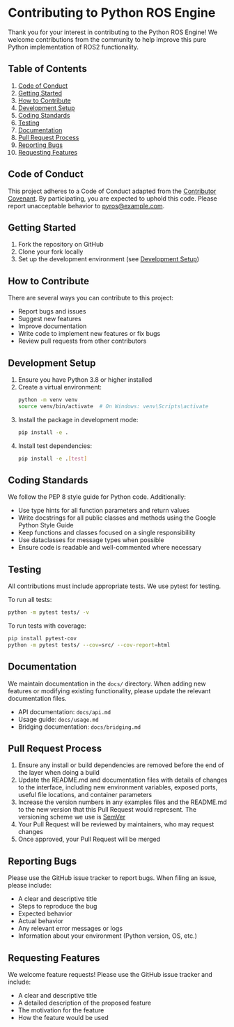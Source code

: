 # Contributing to Python ROS Engine

Thank you for your interest in contributing to the Python ROS Engine! We welcome contributions from the community to help improve this pure Python implementation of ROS2 functionality.

## Table of Contents

1. [Code of Conduct](#code-of-conduct)
2. [Getting Started](#getting-started)
3. [How to Contribute](#how-to-contribute)
4. [Development Setup](#development-setup)
5. [Coding Standards](#coding-standards)
6. [Testing](#testing)
7. [Documentation](#documentation)
8. [Pull Request Process](#pull-request-process)
9. [Reporting Bugs](#reporting-bugs)
10. [Requesting Features](#requesting-features)

## Code of Conduct

This project adheres to a Code of Conduct adapted from the [Contributor Covenant](https://www.contributor-covenant.org/). By participating, you are expected to uphold this code. Please report unacceptable behavior to pyros@example.com.

## Getting Started

1. Fork the repository on GitHub
2. Clone your fork locally
3. Set up the development environment (see [Development Setup](#development-setup))

## How to Contribute

There are several ways you can contribute to this project:

- Report bugs and issues
- Suggest new features
- Improve documentation
- Write code to implement new features or fix bugs
- Review pull requests from other contributors

## Development Setup

1. Ensure you have Python 3.8 or higher installed
2. Create a virtual environment:
   ```bash
   python -m venv venv
   source venv/bin/activate  # On Windows: venv\Scripts\activate
   ```
3. Install the package in development mode:
   ```bash
   pip install -e .
   ```
4. Install test dependencies:
   ```bash
   pip install -e .[test]
   ```

## Coding Standards

We follow the PEP 8 style guide for Python code. Additionally:

- Use type hints for all function parameters and return values
- Write docstrings for all public classes and methods using the Google Python Style Guide
- Keep functions and classes focused on a single responsibility
- Use dataclasses for message types when possible
- Ensure code is readable and well-commented where necessary

## Testing

All contributions must include appropriate tests. We use pytest for testing.

To run all tests:
```bash
python -m pytest tests/ -v
```

To run tests with coverage:
```bash
pip install pytest-cov
python -m pytest tests/ --cov=src/ --cov-report=html
```

## Documentation

We maintain documentation in the `docs/` directory. When adding new features or modifying existing functionality, please update the relevant documentation files.

- API documentation: `docs/api.md`
- Usage guide: `docs/usage.md`
- Bridging documentation: `docs/bridging.md`

## Pull Request Process

1. Ensure any install or build dependencies are removed before the end of the layer when doing a build
2. Update the README.md and documentation files with details of changes to the interface, including new environment variables, exposed ports, useful file locations, and container parameters
3. Increase the version numbers in any examples files and the README.md to the new version that this Pull Request would represent. The versioning scheme we use is [SemVer](https://semver.org/)
4. Your Pull Request will be reviewed by maintainers, who may request changes
5. Once approved, your Pull Request will be merged

## Reporting Bugs

Please use the GitHub issue tracker to report bugs. When filing an issue, please include:

- A clear and descriptive title
- Steps to reproduce the bug
- Expected behavior
- Actual behavior
- Any relevant error messages or logs
- Information about your environment (Python version, OS, etc.)

## Requesting Features

We welcome feature requests! Please use the GitHub issue tracker and include:

- A clear and descriptive title
- A detailed description of the proposed feature
- The motivation for the feature
- How the feature would be used